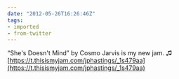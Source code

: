 ```yaml
---
date: "2012-05-26T16:26:46Z"
tags:
- imported
- from-twitter
---
```

“She's Doesn't Mind” by Cosmo Jarvis is my new jam.  ♫ [https://t.thisismyjam.com/jphastings/_1s479aa](https://t.thisismyjam.com/jphastings/_1s479aa)
